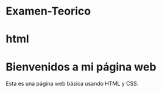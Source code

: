 # Examen-Teorico
# html
<!DOCTYPE html>
<html lang="es">
<head>
    <meta charset="UTF-8">
    <meta name="viewport" content="width=device-width, initial-scale=1.0">
    <title>Página Web Básica</title>
    <link rel="stylesheet" href="styles.css">
</head>
<body>
    <h1>Bienvenidos a mi página web</h1>
    <p>Esta es una página web básica usando HTML y CSS.</p>
</body>
</html>
